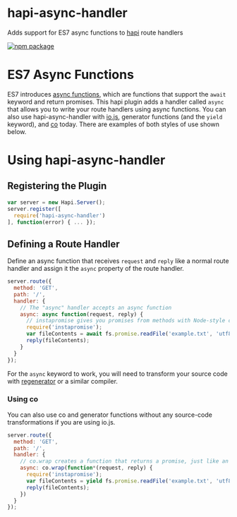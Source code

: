 # hapi-async-handler
Adds support for ES7 async functions to [hapi](http://hapijs.com/) route handlers

[![npm package](https://nodei.co/npm/hapi-async-handler.png?downloads=true&downloadRank=true&stars=true)](https://nodei.co/npm/hapi-async-handler/)

# ES7 Async Functions

ES7 introduces [async functions](https://github.com/lukehoban/ecmascript-asyncawait), which are functions that support the `await` keyword and return promises. This hapi plugin adds a handler called `async` that allows you to write your route handlers using async functions. You can also use hapi-async-handler with [io.js](https://iojs.org/), generator functions (and the `yield` keyword), and [co](https://github.com/tj/co) today. There are examples of both styles of use shown below.

# Using hapi-async-handler

## Registering the Plugin

```javascript
var server = new Hapi.Server();
server.register([
  require('hapi-async-handler')
], function(error) { ... });
```

## Defining a Route Handler

Define an async function that receives `request` and `reply` like a normal route handler and assign it the `async` property of the route handler.

```javascript
server.route({
  method: 'GET',
  path: '/',
  handler: {
    // The "async" handler accepts an async function
    async: async function(request, reply) {
      // instapromise gives you promises from methods with Node-style callbacks
      require('instapromise');
      var fileContents = await fs.promise.readFile('example.txt', 'utf8');
      reply(fileContents);
    }
  }
});
```

For the `async` keyword to work, you will need to transform your source code with [regenerator](https://facebook.github.io/regenerator/) or a similar compiler.

### Using co

You can also use co and generator functions without any source-code transformations if you are using io.js.

```javascript
server.route({
  method: 'GET',
  path: '/',
  handler: {
    // co.wrap creates a function that returns a promise, just like an async function
    async: co.wrap(function*(request, reply) {
      require('instapromise');
      var fileContents = yield fs.promise.readFile('example.txt', 'utf8');
      reply(fileContents);
    })
  }
});
```
